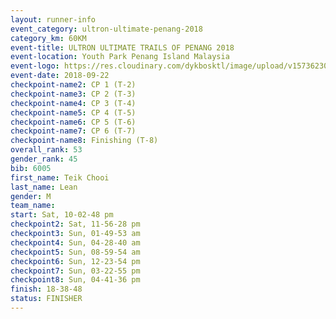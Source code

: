 ```yaml
---
layout: runner-info 
event_category: ultron-ultimate-penang-2018 
category_km: 60KM 
event-title: ULTRON ULTIMATE TRAILS OF PENANG 2018 
event-location: Youth Park Penang Island Malaysia 
event-logo: https://res.cloudinary.com/dykbosktl/image/upload/v1573623002/Logo/ULTRO_2018_LOGO_btp5xw.jpg 
event-date: 2018-09-22 
checkpoint-name2: CP 1 (T-2) 
checkpoint-name3: CP 2 (T-3) 
checkpoint-name4: CP 3 (T-4) 
checkpoint-name5: CP 4 (T-5) 
checkpoint-name6: CP 5 (T-6) 
checkpoint-name7: CP 6 (T-7) 
checkpoint-name8: Finishing (T-8) 
overall_rank: 53
gender_rank: 45
bib: 6005
first_name: Teik Chooi
last_name: Lean
gender: M
team_name: 
start: Sat, 10-02-48 pm
checkpoint2: Sat, 11-56-28 pm
checkpoint3: Sun, 01-49-53 am
checkpoint4: Sun, 04-28-40 am
checkpoint5: Sun, 08-59-54 am
checkpoint6: Sun, 12-23-54 pm
checkpoint7: Sun, 03-22-55 pm
checkpoint8: Sun, 04-41-36 pm
finish: 18-38-48
status: FINISHER
---
```

